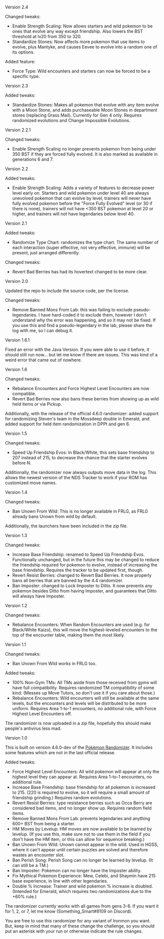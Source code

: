 Version 2.4

Changed tweaks:
- Enable Strength Scaling: Now allows starters and wild pokemon to be ones that evolve any way except friendship. Also lowers the BST threshold at lv20 from 350 to 320.
- Standardize Stones: Now affects more pokemon that use items to evolve, plus Mantyke, and causes Eevee to evolve into a random one of its options.

Added feature:
- Force Type: Wild encounters and starters can now be forced to be a specific type.

Version 2.3

Added tweaks:
- Standardize Stones: Makes all pokemon that evolve with any item evolve with a Moon Stone, and adds purchaseable Moon Stones in department stores (replacing Grass Mail). Currently for Gen 4 only. Requires randomized evolutions and Change Impossible Evolutions.

Version 2.2.1

Changed tweaks:
- Enable Strength Scaling no longer prevents pokemon from being under 350 BST if they are forced fully evolved. It is also marked as available in generations 6 and 7.

Version 2.2

Added tweaks:
- Enable Strength Scaling: Adds a variety of features to decrease power level early on. Starters and wild pokemon under level 40 are always unevolved pokemon that can evolve by level, trainers will never have fully evolved pokemon before the "Force Fully Evolved" level (or 30 if there is none), trainers will not have <350 BST pokemon at level 20 or higher, and trainers will not have legendaries below level 40.

Version 2.1

Added tweaks:
- Randomize Type Chart: randomizes the type chart. The same number of each interaction (super effective, not very effective, immune) will be present, just arranged differently.

Changed tweaks:
- Revert Bad Berries has had its hovertext changed to be more clear.

Version 2.0

Updated the repo to include the source code, per the license.

Changed tweaks:
- Remove Banned Mons From Lab: this was failing to exclude pseudo-legendaries. I have hard-coded it to exclude them, however I don't understand why the error was happening, and so it may not be fixed. If you use this and find a pseudo-legendary in the lab, please share the log with me, so I can debug it.

Version 1.6.1

Fixed an error with the Java Version. If you were able to use it before, it should still run now... but let me know if there are issues. This was kind of a weird error that came out of nowhere.

Version 1.6

Changed tweaks:
- Rebalance Encounters and Force Highest Level Encounters are now compatible.
- Revert Bad Berries now also bans these berries from showing up as wild held items or via Pickup.

Additionally, with the release of the official 4.6.0 randomizer: added support for randomizing Steven's team in the Mossdeep double in Emerald, and added support for held item randomization in DPPt and gen 6.

Version 1.5

Changed tweaks:
- Speed Up Friendship Evos: In Black/White, this sets base friendship to 207 instead of 215, to decrease the chance that the starter evolves before N.

Additionally, the randomizer now always outputs move data in the log. This allows the newest version of the NDS Tracker to work if your ROM has customized move names.

Version 1.4

Changed tweaks:
- Ban Unown From Wild: This is no longer available in FRLG, as FRLG already bans Unown from wild by default.

Additionally, the launchers have been included in the zip file.

Version 1.3

Changed tweaks:
- Increase Base Friendship: renamed to Speed Up Friendship Evos. Functionally unchanged, but in the future this may be changed to reduce the friendship required for pokemon to evolve, instead of increasing the base friendship. Requires the tracker to be updated first, though.
- Revert Resist Berries: changed to Revert Bad Berries. It now properly bans all berries that are banned by the 4.4 randomizer.
- Ban Imposter: changed to Lock Imposter to Ditto. It now prevents any pokemon besides Ditto from having Imposter, and guarantees that Ditto will always have Imposter.

Version 1.2

Changed tweaks:
- Rebalance Encounters: When Random Encounters are used (e.g. for Black/White Kaizo), this will move the highest-leveled encounters to the top of the encounter table, making them the most likely.

Version 1.1

Changed tweaks:
- Ban Unown From Wild works in FRLG too.

Added tweaks:
- 100% Non-Gym TMs: All TMs aside from those received from gyms will have full compatibility. Requires randomized TM compatibility of some kind. (Messes up Move Tutors, so don't use it if you care about those.)
- Rebalance Encounters: Wild encounters will still be available at the same levels, but the encounters and levels will be distributed to be more uniform. Requires Area 1-to-1 encounters, no additional rule, with Force Highest Level Encounters off.

The randomizer is now uploaded in a zip file, hopefully this should make people's antivirus less mad.

Version 1.0

This is built on version 4.6.0-dev of the [Pokémon Randomizer](https://github.com/Ajarmar/universal-Pokemon-randomizer-zx/releases). It includes some features which are not in the last official release.

Added tweaks:
- Force Highest Level Encounters: All wild pokemon will appear at only the highest level they can appear at. Requires Area 1-to-1 encounters, no additional rule.
- Increase Base Friendship: base friendship for all pokemon is increased to 215. (220 is required to evolve, so it will require a small amount of friendship grinding.) Requires random evolutions.
- Revert Resist Berries: type resistance berries such as Occa Berry are considered bad items, and no longer show up. Requires random field items.
- Remove Banned Mons From Lab: prevents legendaries and anything 600+ BST from being a starter.
- HM Moves by Levelup: HM moves are now available to be learned by levelup. (If you use this, make sure not to use them in the field if you don't have the HM item, or this can allow for sequence breaking.)
- Ban Unown From Wild: Unown cannot appear in the wild. Used in HGSS, where it can't appear until certain puzzles are solved and therefore wastes an encounter slot.
- Ban Perish Song: Perish Song can no longer be learned by levelup. (It can still be a TM.)
- Ban Imposter: Pokemon can no longer have the Imposter ability.
- Fix Mythical Pokemon Experience: Mew, Celebi, and Shaymin have 215 base experience, in line with other legendaries.
- Double % Increase: Trainer and wild pokemon % increase is doubled. (Intended for Emerald, which requires two randomizations due to the +60% rule.)

The randomizer currently works with all games from gens 3-6. If you want it for 1, 2, or 7, let me know (Something_Smart#8109 on Discord).

You are free to use this randomizer for any variant of Ironmon you want. But, keep in mind that many of these change the challenge, so you should put an asterisk with your run or otherwise indicate the rule changes.
